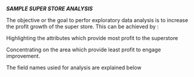 *****SAMPLE SUPER STORE ANALYSIS*****


The objective or the goal to perfor exploratory data analysis is to increase the profit growth of the super store.
This can be achieved by :

Highlighting the attributes which provide most profit to the superstore

Concentrating on the area which provide least profit to engage improvement.

The field names usied for analysis are explained below

